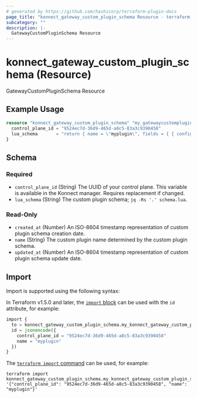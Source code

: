 ```yaml
---
# generated by https://github.com/hashicorp/terraform-plugin-docs
page_title: "konnect_gateway_custom_plugin_schema Resource - terraform-provider-konnect"
subcategory: ""
description: |-
  GatewayCustomPluginSchema Resource
---
```


# konnect_gateway_custom_plugin_schema (Resource)

GatewayCustomPluginSchema Resource

## Example Usage

```terraform
resource "konnect_gateway_custom_plugin_schema" "my_gatewaycustompluginschema" {
  control_plane_id = "9524ec7d-36d9-465d-a8c5-83a3c9390458"
  lua_schema       = "return { name = \"myplugin\", fields = { { config = { type = \"record\", fields = { } } } } }"
}
```

<!-- schema generated by tfplugindocs -->
## Schema

### Required

- `control_plane_id` (String) The UUID of your control plane. This variable is available in the Konnect manager. Requires replacement if changed.
- `lua_schema` (String) The custom plugin schema; `jq -Rs '.' schema.lua`.

### Read-Only

- `created_at` (Number) An ISO-8604 timestamp representation of custom plugin schema creation date.
- `name` (String) The custom plugin name determined by the custom plugin schema.
- `updated_at` (Number) An ISO-8604 timestamp representation of custom plugin schema update date.

## Import

Import is supported using the following syntax:

In Terraform v1.5.0 and later, the [`import` block](https://developer.hashicorp.com/terraform/language/import) can be used with the `id` attribute, for example:

```terraform
import {
  to = konnect_gateway_custom_plugin_schema.my_konnect_gateway_custom_plugin_schema
  id = jsonencode({
    control_plane_id = "9524ec7d-36d9-465d-a8c5-83a3c9390458"
    name = "myplugin"
  })
}
```

The [`terraform import` command](https://developer.hashicorp.com/terraform/cli/commands/import) can be used, for example:

```shell
terraform import konnect_gateway_custom_plugin_schema.my_konnect_gateway_custom_plugin_schema '{"control_plane_id": "9524ec7d-36d9-465d-a8c5-83a3c9390458", "name": "myplugin"}'
```
